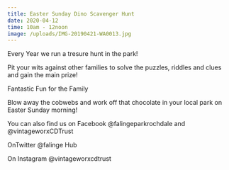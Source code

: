 ```yaml
---
title: Easter Sunday Dino Scavenger Hunt
date: 2020-04-12
time: 10am - 12noon
image: /uploads/IMG-20190421-WA0013.jpg
---
```

Every Year we run a tresure hunt in the park!

Pit your wits against other families to solve the puzzles, riddles and clues and gain the main prize!

Fantastic Fun for the Family

Blow away the cobwebs and work off that chocolate in your local park on Easter Sunday morning!

You can also find us on Facebook @falingeparkrochdale and @vintageworxCDTrust

OnTwitter @falinge Hub

On Instagram @vintageworxcdtrust
